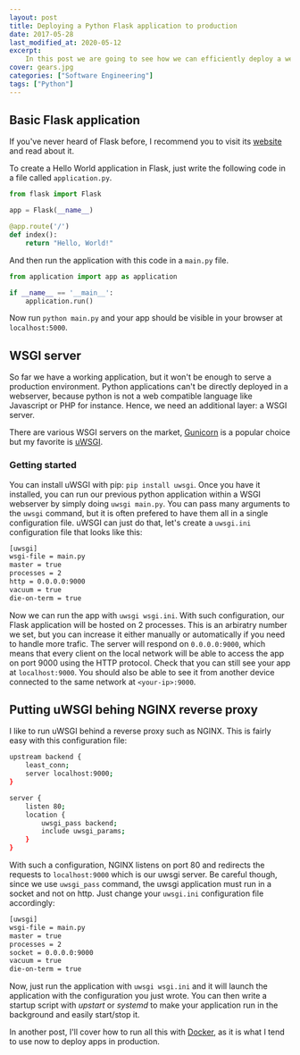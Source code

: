 ```yaml
---
layout: post
title: Deploying a Python Flask application to production
date: 2017-05-28
last_modified_at: 2020-05-12
excerpt:
    In this post we are going to see how we can efficiently deploy a web application powered by Flask (a Python framework) to production. We won't code a complex application, actually we will just stick to the Flask Hello World example.
cover: gears.jpg
categories: ["Software Engineering"]
tags: ["Python"]
---
```


## Basic Flask application

If you've never heard of Flask before, I recommend you to visit its [website](http://flask.pocoo.org/) and read about it.

To create a Hello World application in Flask, just write the following code in a file called ```application.py```.

``` python
from flask import Flask

app = Flask(__name__)

@app.route('/')
def index():
	return "Hello, World!"
```

And then run the application with this code in a ```main.py``` file.

``` python
from application import app as application

if __name__ == '__main__':
	application.run()
```

Now run ```python main.py``` and your app should be visible in your browser at ```localhost:5000```.

## WSGI server

So far we have a working application, but it won't be enough to serve a production environment. Python applications can't be directly deployed in a webserver, because python is not a web compatible language like Javascript or PHP for instance. Hence, we need an additional layer: a WSGI server.

There are various WSGI servers on the market, [Gunicorn](http://gunicorn.org/) is a popular choice but my favorite is [uWSGI](https://uwsgi-docs.readthedocs.io/en/latest/).

### Getting started

You can install uWSGI with pip: ```pip install uwsgi```. Once you have it installed, you can run our previous python application within a WSGI webserver by simply doing ```uwsgi main.py```. You can pass many arguments to the ```uwsgi``` command, but it is often prefered to have them all in a single configuration file. uWSGI can just do that, let's create a ```uwsgi.ini``` configuration file that looks like this:

``` bash
[uwsgi]
wsgi-file = main.py
master = true
processes = 2
http = 0.0.0.0:9000
vacuum = true
die-on-term = true
```

Now we can run the app with ```uwsgi wsgi.ini```. With such configuration, our Flask application will be hosted on 2 processes. This is an arbiratry number we set, but you can increase it either manually or automatically if you need to handle more trafic. The server will respond on ```0.0.0.0:9000```, which means that every client on the local network will be able to access the app on port 9000 using the HTTP protocol. Check that you can still see your app at ```localhost:9000```. You should also be able to see it from another device connected to the same network at ```<your-ip>:9000```.

## Putting uWSGI behing NGINX reverse proxy

I like to run uWSGI behind a reverse proxy such as NGINX. This is fairly easy with this configuration file:

``` bash
upstream backend {
    least_conn;
    server localhost:9000;
}

server {
    listen 80;
    location {
    	uwsgi_pass backend;
        include uwsgi_params;
    }
}
```

With such a configuration, NGINX listens on port 80 and redirects the requests to ```localhost:9000``` which is our uwsgi server. Be careful though, since we use ```uwsgi_pass``` command, the uwsgi application must run in a socket and not on http. Just change your ```uwsgi.ini``` configuration file accordingly:

``` bash
[uwsgi]
wsgi-file = main.py
master = true
processes = 2
socket = 0.0.0.0:9000
vacuum = true
die-on-term = true
```

Now, just run the application with ```uwsgi wsgi.ini``` and it will launch the
application with the configuration you just wrote. You can then write a startup
script with *upstart* or *systemd* to make your application run in the
background and easily start/stop it.

In another post, I'll cover how to run all this with
[Docker](https://www.docker.com/), as it is what I tend to use now to deploy apps in production.

